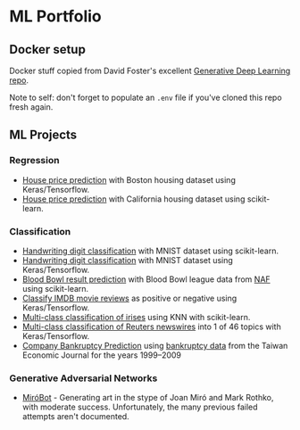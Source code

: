 # ML Portfolio

## Docker setup

Docker stuff copied from David Foster's excellent [Generative Deep Learning repo](https://github.com/davidADSP/Generative_Deep_Learning_2nd_Edition).

Note to self: don't forget to populate an `.env` file if you've cloned this repo fresh again.

## ML Projects

### Regression

- [House price prediction](./notebooks/regression-tensorflow-boston-housing.ipynb) with Boston housing dataset using Keras/Tensorflow.
- [House price prediction](./notebooks/regression-scikit-learn-california-housing.ipynb) with California housing dataset using scikit-learn.

### Classification

- [Handwriting digit classification](./notebooks/classification-scikit-learn-mnist.ipynb) with MNIST dataset using scikit-learn.
- [Handwriting digit classification](./notebooks/classification-tensorflow-mnist.ipynb) with MNIST dataset using Keras/Tensorflow.
- [Blood Bowl result prediction](./notebooks/classification-scikit-learn-blood-bowl.ipynb) with Blood Bowl league data from [NAF](https://www.thenaf.net/) using scikit-learn.
-  [Classify IMDB movie reviews](./notebooks/regression-tensorflow-imdb.ipynb) as positive or negative using Keras/Tensorflow.
- [Multi-class classification of irises](./notebooks/classification-scikit-learn-knn-iris.ipynb) using KNN with scikit-learn.
- [Multi-class classification of Reuters newswires](./notebooks/classification-tensorflow-reuters.ipynb) into 1 of 46 topics with Keras/Tensorflow.
- [Company Bankruptcy Prediction](https://www.kaggle.com/code/drpappa/company-bankruptcy-prediction) using [bankruptcy data](https://www.kaggle.com/datasets/fedesoriano/company-bankruptcy-prediction) from the Taiwan Economic Journal for the years 1999–2009

### Generative Adversarial Networks

- [MiróBot](https://github.com/Pappa/MiroBot) - Generating art in the stype of Joan Miró and Mark Rothko, with moderate success. Unfortunately, the many previous failed attempts aren't documented.